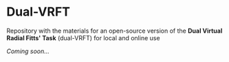 # Dual-VRFT
Repository with the materials for an open-source version of the __Dual Virtual Radial Fitts' Task__ (dual-VRFT) for local and online use

*Coming soon...*
